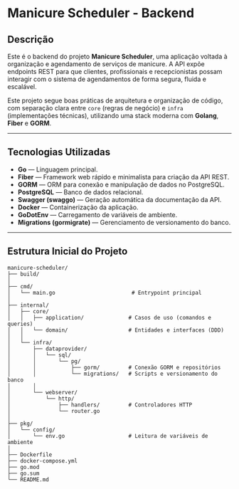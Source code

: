 # Manicure Scheduler - Backend

## Descrição

Este é o backend do projeto **Manicure Scheduler**, uma aplicação voltada à organização e agendamento de serviços de manicure. A API expõe endpoints REST para que clientes, profissionais e recepcionistas possam interagir com o sistema de agendamentos de forma segura, fluida e escalável.

Este projeto segue boas práticas de arquitetura e organização de código, com separação clara entre `core` (regras de negócio) e `infra` (implementações técnicas), utilizando uma stack moderna com **Golang**, **Fiber** e **GORM**.

---

## Tecnologias Utilizadas

- **Go** — Linguagem principal.
- **Fiber** — Framework web rápido e minimalista para criação da API REST.
- **GORM** — ORM para conexão e manipulação de dados no PostgreSQL.
- **PostgreSQL** — Banco de dados relacional.
- **Swagger (swaggo)** — Geração automática da documentação da API.
- **Docker** — Containerização da aplicação.
- **GoDotEnv** — Carregamento de variáveis de ambiente.
- **Migrations (gormigrate)** — Gerenciamento de versionamento do banco.

---

## Estrutura Inicial do Projeto

```plaintext
manicure-scheduler/
├── build/
│
├── cmd/
│   └── main.go                        # Entrypoint principal
│
├── internal/
│   ├── core/
│   │   ├── application/              # Casos de uso (comandos e queries)
│   │   └── domain/                   # Entidades e interfaces (DDD)
│   │
│   └── infra/
│       ├── dataprovider/
│       │   └── sql/
│       │       └── pg/
│       │           ├── gorm/         # Conexão GORM e repositórios
│       │           └── migrations/   # Scripts e versionamento do banco
│       │
│       └── webserver/
│           └── http/
│               ├── handlers/         # Controladores HTTP
│               └── router.go
│
├── pkg/
│   └── config/
│       └── env.go                    # Leitura de variáveis de ambiente
│
├── Dockerfile
├── docker-compose.yml
├── go.mod
├── go.sum
└── README.md
